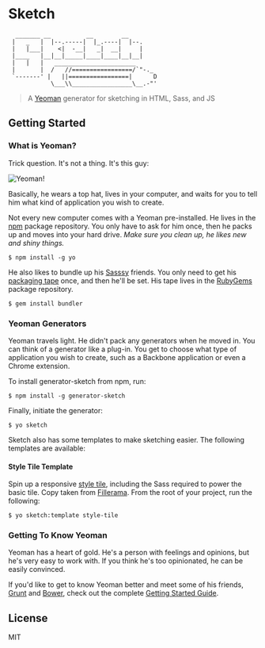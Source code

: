# Sketch

```
  _______ __          __        __    
 |   _   |  |--.-----|  |_.----|  |--.
 |   |___|    <|  -__|   _|  __|     |
 |____   |__|__|_____|____|____|__|__|
 |   |   |   _______________________
 |       |  /   //=================/`"-._
 `-------' |   ||=================|      D
            \___\\_________________\__.-"'
```


> A [Yeoman](http://yeoman.io) generator for sketching in HTML, Sass, and JS


## Getting Started

### What is Yeoman?

Trick question. It's not a thing. It's this guy:

![Yeoman!](http://i.imgur.com/JHaAlBJ.png)

Basically, he wears a top hat, lives in your computer, and waits for you to tell him what kind of application you wish to create.

Not every new computer comes with a Yeoman pre-installed. He lives in the [npm](https://npmjs.org) package repository. You only have to ask for him once, then he packs up and moves into your hard drive. *Make sure you clean up, he likes new and shiny things.*

```
$ npm install -g yo
```

He also likes to bundle up his [Sasssy](http://sass-lang.com/) friends. You only need to get his [packaging tape](http://bundler.io/) once, and then he'll be set. His tape lives in the [RubyGems](http://rubygems.org/) package repository.

```
$ gem install bundler
```

### Yeoman Generators

Yeoman travels light. He didn't pack any generators when he moved in. You can think of a generator like a plug-in. You get to choose what type of application you wish to create, such as a Backbone application or even a Chrome extension.

To install generator-sketch from npm, run:

```
$ npm install -g generator-sketch
```

Finally, initiate the generator:

```
$ yo sketch
```

Sketch also has some templates to make sketching easier. The following templates are available:

#### Style Tile Template

Spin up a responsive [style tile](http://styletil.es/), including the Sass required to power the basic tile. Copy taken from [Fillerama](http://chrisvalleskey.com/fillerama/). From the root of your project, run the following:

```
$ yo sketch:template style-tile
```

### Getting To Know Yeoman

Yeoman has a heart of gold. He's a person with feelings and opinions, but he's very easy to work with. If you think he's too opinionated, he can be easily convinced.

If you'd like to get to know Yeoman better and meet some of his friends, [Grunt](http://gruntjs.com) and [Bower](http://bower.io), check out the complete [Getting Started Guide](https://github.com/yeoman/yeoman/wiki/Getting-Started).


## License

MIT
